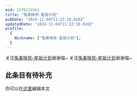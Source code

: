 ```yaml
---
mid: 1570133561
title: "兔美咪奈-星辰计划"
pubDate: "2024-11-04T11:22:10.028Z"
updatedDate: "2024-11-04T11:22:10.028Z"
profile:
  {
    Nickname: ["兔美咪奈-星辰计划"],
  }
---
```


关注[兔美咪奈-星辰计划](https://space.bilibili.com/1570133561)谢谢喵~ 关注[兔美咪奈-星辰计划](https://space.bilibili.com/1570133561)谢谢喵~

## 此条目有待补充
你可以在[这里](https://github.com/Yuhanawa/VTuber.ICU/edit/master/src/content/v/兔美咪奈-星辰计划/index.md)编辑本文
